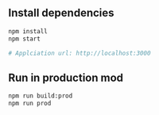 ## Install dependencies
```bash
npm install
npm start

# Applciation url: http://localhost:3000
```

## Run in production mod
```bash
npm run build:prod
npm run prod
```

